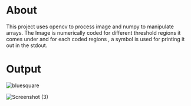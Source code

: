 <h1>About</h1>
This project uses opencv to process image and numpy to manipulate arrays. The Image is numerically coded for different threshold regions it comes under and for each coded regions , a symbol is used for printing it out in the stdout.

<h1>Output</h1>

![bluesquare](https://user-images.githubusercontent.com/54365504/138930987-e315e4d2-6cc2-4019-9d36-220b034fe970.png)

![Screenshot (3)](https://user-images.githubusercontent.com/54365504/138931112-9a27d968-b92e-48fc-a0ed-b7242bfa45db.png)
